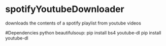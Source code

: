 # spotifyYoutubeDownloader
downloads the contents of a spotify playlist from youtube videos

#Dependencies
python
beautifulsoup:
  pip install bs4
youtube-dl
  pip install youtube-dl
